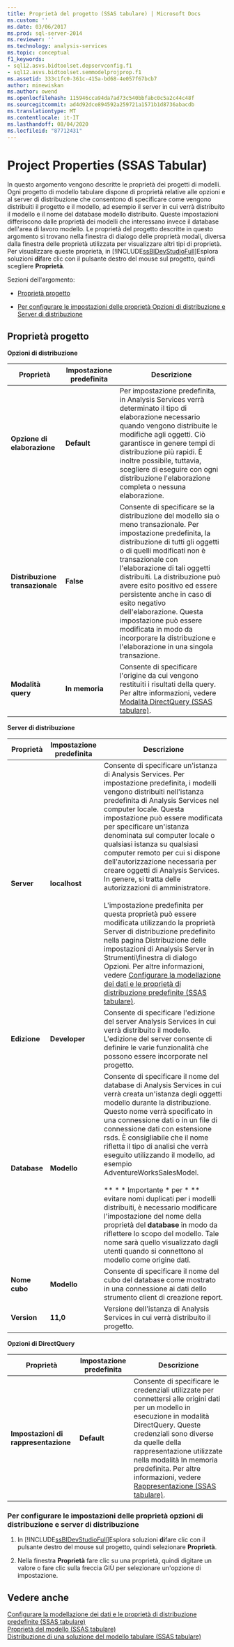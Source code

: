 ```yaml
---
title: Proprietà del progetto (SSAS tabulare) | Microsoft Docs
ms.custom: ''
ms.date: 03/06/2017
ms.prod: sql-server-2014
ms.reviewer: ''
ms.technology: analysis-services
ms.topic: conceptual
f1_keywords:
- sql12.asvs.bidtoolset.depservconfig.f1
- sql12.asvs.bidtoolset.semmodelprojprop.f1
ms.assetid: 333c1fc0-361c-415a-bd68-4e057f67bcb7
author: minewiskan
ms.author: owend
ms.openlocfilehash: 115946cca94da7ad73c540bbfabc0c5a2c44c48f
ms.sourcegitcommit: ad4d92dce894592a259721a1571b1d8736abacdb
ms.translationtype: MT
ms.contentlocale: it-IT
ms.lasthandoff: 08/04/2020
ms.locfileid: "87712431"
---
```

# <a name="project-properties-ssas-tabular"></a>Project Properties (SSAS Tabular)
  In questo argomento vengono descritte le proprietà dei progetti di modelli. Ogni progetto di modello tabulare dispone di proprietà relative alle opzioni e al server di distribuzione che consentono di specificare come vengono distribuiti il progetto e il modello, ad esempio il server in cui verrà distribuito il modello e il nome del database modello distribuito. Queste impostazioni differiscono dalle proprietà dei modelli che interessano invece il database dell'area di lavoro modello. Le proprietà del progetto descritte in questo argomento si trovano nella finestra di dialogo delle proprietà modali, diversa dalla finestra delle proprietà utilizzata per visualizzare altri tipi di proprietà. Per visualizzare queste proprietà, in [!INCLUDE[ssBIDevStudioFull](../../includes/ssbidevstudiofull-md.md)]Esplora soluzioni **di**fare clic con il pulsante destro del mouse sul progetto, quindi scegliere **Proprietà**.  
  
 Sezioni dell'argomento:  
  
-   [Proprietà progetto](#bkmk_proj_properties)  
  
-   [Per configurare le impostazioni delle proprietà Opzioni di distribuzione e Server di distribuzione](#bkmk_conf_proj_settings)  
  
##  <a name="project-properties"></a><a name="bkmk_proj_properties"></a>Proprietà progetto  
 **Opzioni di distribuzione**  
  
|Proprietà|Impostazione predefinita|Descrizione|  
|--------------|---------------------|-----------------|  
|**Opzione di elaborazione**|**Default**|Per impostazione predefinita, in Analysis Services verrà determinato il tipo di elaborazione necessario quando vengono distribuite le modifiche agli oggetti. Ciò garantisce in genere tempi di distribuzione più rapidi. È inoltre possibile, tuttavia, scegliere di eseguire con ogni distribuzione l'elaborazione completa o nessuna elaborazione.|  
|**Distribuzione transazionale**|**False**|Consente di specificare se la distribuzione del modello sia o meno transazionale. Per impostazione predefinita, la distribuzione di tutti gli oggetti o di quelli modificati non è transazionale con l'elaborazione di tali oggetti distribuiti. La distribuzione può avere esito positivo ed essere persistente anche in caso di esito negativo dell'elaborazione. Questa impostazione può essere modificata in modo da incorporare la distribuzione e l'elaborazione in una singola transazione.|  
|**Modalità query**|**In memoria**|Consente di specificare l'origine da cui vengono restituiti i risultati della query. Per altre informazioni, vedere [Modalità DirectQuery &#40;SSAS tabulare&#41;](directquery-mode-ssas-tabular.md).|  
  
 **Server di distribuzione**  
  
|Proprietà|Impostazione predefinita|Descrizione|  
|--------------|---------------------|-----------------|  
|**Server**|**localhost**|Consente di specificare un'istanza di Analysis Services. Per impostazione predefinita, i modelli vengono distribuiti nell'istanza predefinita di Analysis Services nel computer locale. Questa impostazione può essere modificata per specificare un'istanza denominata sul computer locale o qualsiasi istanza su qualsiasi computer remoto per cui si dispone dell'autorizzazione necessaria per creare oggetti di Analysis Services. In genere, si tratta delle autorizzazioni di amministratore.<br /><br /> L'impostazione predefinita per questa proprietà può essere modificata utilizzando la proprietà Server di distribuzione predefinito nella pagina Distribuzione delle impostazioni di Analysis Server in Strumenti\finestra di dialogo Opzioni. Per altre informazioni, vedere [Configurare la modellazione dei dati e le proprietà di distribuzione predefinite &#40;SSAS tabulare&#41;](properties-ssas-tabular.md).|  
|**Edizione**|**Developer**|Consente di specificare l'edizione del server Analysis Services in cui verrà distribuito il modello. L'edizione del server consente di definire le varie funzionalità che possono essere incorporate nel progetto.|  
|**Database**|**Modello**|Consente di specificare il nome del database di Analysis Services in cui verrà creata un'istanza degli oggetti modello durante la distribuzione. Questo nome verrà specificato in una connessione dati o in un file di connessione dati con estensione rsds. È consigliabile che il nome rifletta il tipo di analisi che verrà eseguito utilizzando il modello, ad esempio AdventureWorksSalesModel.<br /><br /> ** \* \* Importante \* per \* ** evitare nomi duplicati per i modelli distribuiti, è necessario modificare l'impostazione del nome della proprietà del **database** in modo da riflettere lo scopo del modello. Tale nome sarà quello visualizzato dagli utenti quando si connettono al modello come origine dati.|  
|**Nome cubo**|**Modello**|Consente di specificare il nome del cubo del database come mostrato in una connessione ai dati dello strumento client di creazione report.|  
|**Version**|**11,0**|Versione dell'istanza di Analysis Services in cui verrà distribuito il progetto.|  
  
 **Opzioni di DirectQuery**  
  
|Proprietà|Impostazione predefinita|Descrizione|  
|--------------|---------------------|-----------------|  
|**Impostazioni di rappresentazione**|**Default**|Consente di specificare le credenziali utilizzate per connettersi alle origini dati per un modello in esecuzione in modalità DirectQuery. Queste credenziali sono diverse da quelle della rappresentazione utilizzate nella modalità In memoria predefinita. Per altre informazioni, vedere [Rappresentazione &#40;SSAS tabulare&#41;](impersonation-ssas-tabular.md).|  
  
###  <a name="to-configure-deployment-options-and-deployment-server-property-settings"></a><a name="bkmk_conf_proj_settings"></a>Per configurare le impostazioni delle proprietà opzioni di distribuzione e server di distribuzione  
  
1.  In [!INCLUDE[ssBIDevStudioFull](../../includes/ssbidevstudiofull-md.md)]Esplora soluzioni **di**fare clic con il pulsante destro del mouse sul progetto, quindi selezionare **Proprietà**.  
  
2.  Nella finestra **Proprietà** fare clic su una proprietà, quindi digitare un valore o fare clic sulla freccia GIÙ per selezionare un'opzione di impostazione.  
  
## <a name="see-also"></a>Vedere anche  
 [Configurare la modellazione dei dati e le proprietà di distribuzione predefinite &#40;SSAS tabulare&#41;](properties-ssas-tabular.md)   
 [Proprietà del modello &#40;SSAS tabulare&#41;](model-properties-ssas-tabular.md)   
 [Distribuzione di una soluzione del modello tabulare &#40;SSAS tabulare&#41;](tabular-model-solution-deployment-ssas-tabular.md)  
  
  
